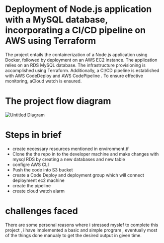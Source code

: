 # Deployment of Node.js application with a MySQL database, incorporating a CI/CD pipeline on AWS using Terraform
The project entails the containerization of a Node.js application using Docker, followed by deployment on an AWS EC2 instance. The application relies on an RDS MySQL database. The infrastructure provisioning is accomplished using Terraform. Additionally, a CI/CD pipeline is established with AWS CodeDeploy and AWS CodePipeline . To ensure effective monitoring, aCloud watch is ensured.
# The project flow diagram 

![Untitled Diagram](https://github.com/Lourdez/Terraform-IAC-HCL/assets/54675124/2ea188da-e53d-4638-9604-4c72a7e5d1a2)

# Steps in brief
+ create necessary resources mentioned in environment.tf
+ Clone the the repo in to the developer machine and make changes with mysql RDS by creating a new databases and new table
+ configre AWS CLI
+ Push the code into S3 bucket
+ create a Code Deploy and deployment group which will connect deployment ec2 machine
+ create the pipeline 
+ create cloud watch alarm

# challenges faced
There are some personal reasons where i stressed myslef to complete this project , i have implemented a basic and simple program , eventually most of the things done manualy to get the desired output in given time.

